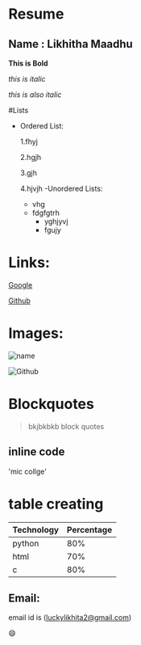 # Resume
## Name : Likhitha Maadhu

**This is Bold**

*this is italic*

_this is also italic_

#Lists

- Ordered List:

    1.fhyj
    
    2.hgjh
    
    3.gjh
    
    4.hjvjh
-Unordered Lists:
    * vhg
    * fdgfgtrh
        * yghjyvj
        * fgujy
# Links:
[Google](http://www.google.com)

[Github](http://github.com)

# Images:

![name](https://dyclassroom.com/image/topic/git/git.png)

![Github](https://cdn-images-1.medium.com/max/1600/1*qwFrTMnFkcd3U9rFKwwacw.png)

# Blockquotes
> bkjbkbkb
> block quotes

## inline code

'mic collge'

# table creating

Technology  | Percentage
----------  | ---------
python      | 80%
html        | 70%
c           | 80%



## Email:

email id is (luckylikhita2@gmail.com)

😄


